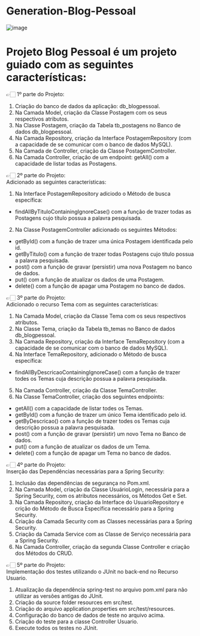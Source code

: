 # Generation-Blog-Pessoal
![image](https://github.com/DrikaDev/Generation-Blog-Pessoal/assets/102387476/ac691388-dc5c-49c0-9571-5c650d866637)

# Projeto Blog Pessoal é um projeto guiado com as seguintes características:

👉🏻 1º parte do Projeto:
1) Criação do banco de dados da aplicação: db_blogpessoal.
2) Na Camada Model, criação da Classe Postagem com os seus respectivos atributos.
3) Na Classe Postagem, criação da Tabela tb_postagens no Banco de dados db_blogpessoal.
4) Na Camada Repository, criação da Interface PostagemRepository (com a capacidade de se comunicar com o banco de dados MySQL).
5) Na Camada de Controller, criação da Classe PostagemController. 
6) Na Camada Controller, criação de um endpoint: getAll() com a capacidade de listar todas as Postagens.

👉🏻 2º parte do Projeto:\
Adicionado as seguintes características:
1) Na Interface PostagemRepository adiciodo o Método de busca específica:
- findAllByTituloContainingIgnoreCase() com a função de trazer todas as Postagens cujo título possua a palavra pesquisada.
2) Na Classe PostagemController adicionado os seguintes Métodos:
- getById() com a função de trazer uma única Postagem identificada pelo id.
- getByTitulo() com a função de trazer todas Postagens cujo titulo possua a palavra pesquisada.
- post() com a função de gravar (persistir) uma nova Postagem no banco de dados.
- put() com a função de atualizar os dados de uma Postagem.
- delete() com a função de apagar uma Postagem no banco de dados.

👉🏻 3º parte do Projeto:\
Adicionado o recurso Tema com as seguintes características:

1) Na Camada Model, criação da Classe Tema com os seus respectivos atributos.
2) Na Classe Tema, criação da Tabela tb_temas no Banco de dados db_blogpessoal.
3) Na Camada Repository, criação da Interface TemaRepository (com a capacidade de se comunicar com o banco de dados MySQL).
4) Na Interface TemaRepository, adicionado o Método de busca específica:
- findAllByDescricaoContainingIgnoreCase() com a função de trazer todes os Temas cuja descrição possua a palavra pesquisada.
5) Na Camada Controller, criação da Classe TemaController. 
6) Na Classe TemaController, criação dos seguintes endpoints:
- getAll() com a capacidade de listar todes os Temas.
- getById() com a função de trazer um único Tema identificado pelo id.
- getByDescricao() com a função de trazer todes os Temas cuja descrição possua a palavra pesquisada.
- post() com a função de gravar (persistir) um novo Tema no Banco de dados.
- put() com a função de atualizar os dados de um Tema.
- delete() com a função de apagar um Tema no banco de dados.

👉🏻 4º parte do Projeto:\
Inserção das Dependências necessárias para a Spring Security:

1) Inclusão das dependências de segurança no Pom.xml.
2) Na Camada Model, criação da Classe UsuárioLogin, necessária para a Spring Security, com os atributos necessários, os Métodos Get e Set.
3) Na Camada Repository, criação da Interface do UsuarioRepository e crição do Método de Busca Específica necessário para a Spring Security.
4) Criação da Camada Security com as Classes necessárias para a Spring Security. 
5) Criação da Camada Service com as Classe de Serviço necessária para a Spring Security.  
6) Na Camada Controller, criação da segunda Classe Controller e criação dos Métodos do CRUD.

👉🏻 5º parte do Projeto:\
Implementação dos testes utilizando o JUnit no back-end no Recurso Usuario.

1) Atualização da dependência spring-test no arquivo pom.xml para não utilizar as versões antigas do JUnit.
2) Criação da source folder resources em src/test.
3) Criação do arquivo application.properties em src/test/resources.
4) Configuração do banco de dados de teste no arquivo acima.
5) Criação do teste para a classe Controller Usuario.
6) Execute todos os testes no JUnit.
